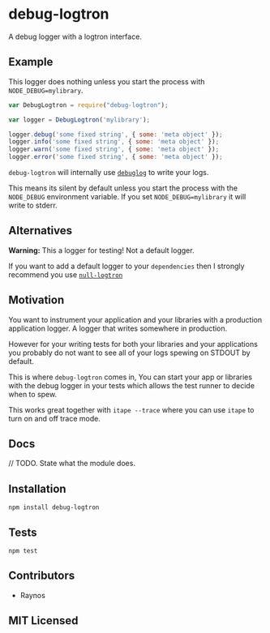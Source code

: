 # debug-logtron

<!--
    [![build status][build-png]][build]
    [![Coverage Status][cover-png]][cover]
    [![Davis Dependency status][dep-png]][dep]
-->

<!-- [![NPM][npm-png]][npm] -->

A debug logger with a logtron interface.

## Example

This logger does nothing unless you start the process with
  `NODE_DEBUG=mylibrary`.

```js
var DebugLogtron = require("debug-logtron");

var logger = DebugLogtron('mylibrary');

logger.debug('some fixed string', { some: 'meta object' });
logger.info('some fixed string', { some: 'meta object' });
logger.warn('some fixed string', { some: 'meta object' });
logger.error('some fixed string', { some: 'meta object' });
```

`debug-logtron` will internally use [`debuglog`][debuglog] to
write your logs.

This means its silent by default unless you start the process
with the `NODE_DEBUG` environment variable. If you set
`NODE_DEBUG=mylibrary` it will write to stderr.

## Alternatives

**Warning:** This a logger for testing! Not a default logger.

If you want to add a default logger to your `dependencies` 
  then I strongly recommend you use [`null-logtron`][null-logtron]
## Motivation

You want to instrument your application and your libraries
  with a production application logger. A logger that writes
  somewhere in production.

However for your writing tests for both your libraries and
  your applications you probably do not want to see all of your
  logs spewing on STDOUT by default.

This is where `debug-logtron` comes in, You can start your app
  or libraries with the debug logger in your tests which allows
  the test runner to decide when to spew.

This works great together with `itape --trace` where you can
  use `itape` to turn on and off trace mode.

## Docs

// TODO. State what the module does.

## Installation

`npm install debug-logtron`

## Tests

`npm test`

## Contributors

 - Raynos

## MIT Licensed

  [build-png]: https://secure.travis-ci.org/Raynos/debug-logtron.png
  [build]: https://travis-ci.org/Raynos/debug-logtron
  [cover-png]: https://coveralls.io/repos/Raynos/debug-logtron/badge.png
  [cover]: https://coveralls.io/r/Raynos/debug-logtron
  [dep-png]: https://david-dm.org/Raynos/debug-logtron.png
  [dep]: https://david-dm.org/Raynos/debug-logtron
  [npm-png]: https://nodei.co/npm/debug-logtron.png?stars&downloads
  [npm]: https://nodei.co/npm/debug-logtron
  [null-logtron]: https://github.com/Raynos/null-logtron
  [debuglog]: https://github.com/sam-github/node-debuglog
